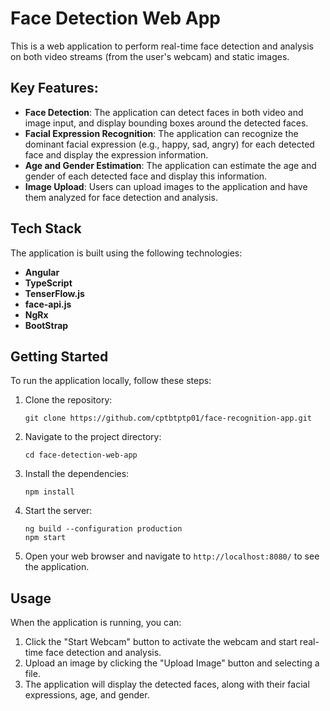 # Face Detection Web App

This is a web application to perform real-time face detection and analysis on both video streams (from the user's webcam) and static images.

## Key Features:

- **Face Detection**: The application can detect faces in both video and image input, and display bounding boxes around the detected faces.
- **Facial Expression Recognition**: The application can recognize the dominant facial expression (e.g., happy, sad, angry) for each detected face and display the expression information.
- **Age and Gender Estimation**: The application can estimate the age and gender of each detected face and display this information.
- **Image Upload**: Users can upload images to the application and have them analyzed for face detection and analysis.

## Tech Stack

The application is built using the following technologies:

- **Angular**
- **TypeScript**
- **TenserFlow.js**
- **face-api.js**
- **NgRx**
- **BootStrap**

## Getting Started

To run the application locally, follow these steps:

1. Clone the repository:

   ```
   git clone https://github.com/cptbtptp01/face-recognition-app.git
   ```

2. Navigate to the project directory:

   ```
   cd face-detection-web-app
   ```

3. Install the dependencies:

   ```
   npm install
   ```

4. Start the server:

   ```
   ng build --configuration production
   npm start
   ```

5. Open your web browser and navigate to `http://localhost:8080/` to see the application.

## Usage

When the application is running, you can:

1. Click the "Start Webcam" button to activate the webcam and start real-time face detection and analysis.
2. Upload an image by clicking the "Upload Image" button and selecting a file.
3. The application will display the detected faces, along with their facial expressions, age, and gender.
